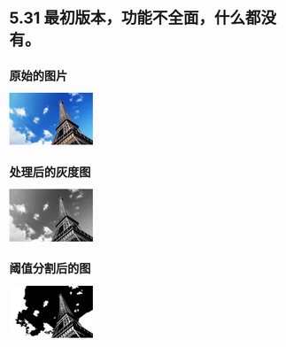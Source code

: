 # 5.31 **最初版本**，功能不全面，什么都没有。
## 原始的图片
<img src = "https://github.com/mouseandkey/GeneticAlgorithm/blob/low/eiffeltower.jpg" width = "30%" height = "30%" />

## 处理后的灰度图
<img src = "https://github.com/mouseandkey/GeneticAlgorithm/blob/low/eiffeltower_gray.jpg" width = "30%" height = "30%" />

## 阈值分割后的图
<img src = "https://github.com/mouseandkey/GeneticAlgorithm/blob/low/eiffeltower_fit.jpg" width = "30%" height = "30%" />
